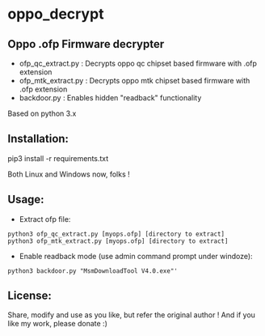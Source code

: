 # oppo_decrypt
Oppo .ofp Firmware decrypter
------------------------------------

* ofp_qc_extract.py  : Decrypts oppo qc chipset based firmware with .ofp extension
* ofp_mtk_extract.py  : Decrypts oppo mtk chipset based firmware with .ofp extension
* backdoor.py : Enables hidden "readback" functionality


Based on python 3.x

Installation:
-------------
pip3 install -r requirements.txt


Both Linux and Windows now, folks !

Usage:
-------- 
* Extract ofp file:

```
python3 ofp_qc_extract.py [myops.ofp] [directory to extract]
python3 ofp_mtk_extract.py [myops.ofp] [directory to extract]
```

* Enable readback mode (use admin command prompt under windoze):
```
python3 backdoor.py "MsmDownloadTool V4.0.exe"'
```

License:
-------- 
Share, modify and use as you like, but refer the original author !
And if you like my work, please donate :)
